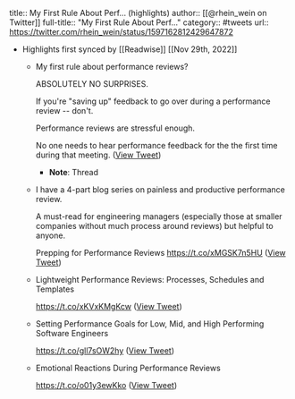 title:: My First Rule About Perf... (highlights)
author:: [[@rhein_wein on Twitter]]
full-title:: "My First Rule About Perf..."
category:: #tweets
url:: https://twitter.com/rhein_wein/status/1597162812429647872

- Highlights first synced by [[Readwise]] [[Nov 29th, 2022]]
	- My first rule about performance reviews?
	  
	  ABSOLUTELY NO SURPRISES.
	  
	  If you're "saving up" feedback to go over during a performance review -- don't.
	  
	  Performance reviews are stressful enough.
	  
	  No one needs to hear performance feedback for the the first time during that meeting. ([View Tweet](https://twitter.com/rhein_wein/status/1597162812429647872))
		- **Note**: Thread
	- I have a 4-part blog series on painless and productive performance review.
	  
	  A must-read for engineering managers (especially those at smaller companies without much process around reviews) but helpful to anyone.
	  
	  Prepping for Performance Reviews
	  https://t.co/xMGSK7n5HU ([View Tweet](https://twitter.com/rhein_wein/status/1597162815076200450))
	- Lightweight Performance Reviews: Processes, Schedules and Templates
	  
	  https://t.co/xKVxKMgKcw ([View Tweet](https://twitter.com/rhein_wein/status/1597162817580212224))
	- Setting Performance Goals for Low, Mid, and High Performing Software Engineers
	  
	  https://t.co/gll7sOW2hy ([View Tweet](https://twitter.com/rhein_wein/status/1597162820130308096))
	- Emotional Reactions During Performance Reviews
	  
	  https://t.co/o01y3ewKko ([View Tweet](https://twitter.com/rhein_wein/status/1597162822701416448))